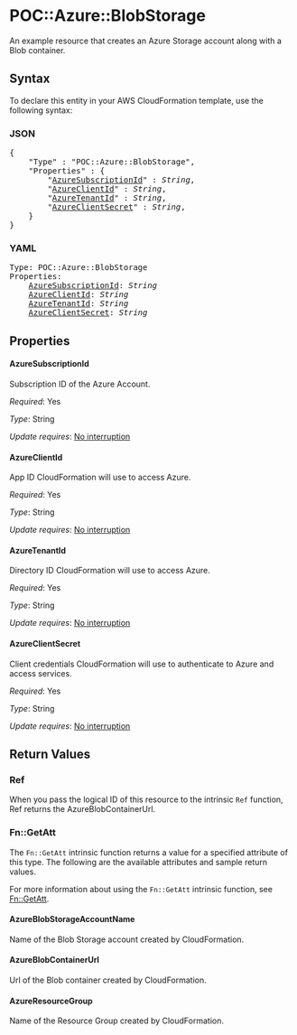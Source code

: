 # POC::Azure::BlobStorage

An example resource that creates an Azure Storage account along with a Blob container.

## Syntax

To declare this entity in your AWS CloudFormation template, use the following syntax:

### JSON

<pre>
{
    "Type" : "POC::Azure::BlobStorage",
    "Properties" : {
        "<a href="#azuresubscriptionid" title="AzureSubscriptionId">AzureSubscriptionId</a>" : <i>String</i>,
        "<a href="#azureclientid" title="AzureClientId">AzureClientId</a>" : <i>String</i>,
        "<a href="#azuretenantid" title="AzureTenantId">AzureTenantId</a>" : <i>String</i>,
        "<a href="#azureclientsecret" title="AzureClientSecret">AzureClientSecret</a>" : <i>String</i>,
    }
}
</pre>

### YAML

<pre>
Type: POC::Azure::BlobStorage
Properties:
    <a href="#azuresubscriptionid" title="AzureSubscriptionId">AzureSubscriptionId</a>: <i>String</i>
    <a href="#azureclientid" title="AzureClientId">AzureClientId</a>: <i>String</i>
    <a href="#azuretenantid" title="AzureTenantId">AzureTenantId</a>: <i>String</i>
    <a href="#azureclientsecret" title="AzureClientSecret">AzureClientSecret</a>: <i>String</i>
</pre>

## Properties

#### AzureSubscriptionId

Subscription ID of the Azure Account.

_Required_: Yes

_Type_: String

_Update requires_: [No interruption](https://docs.aws.amazon.com/AWSCloudFormation/latest/UserGuide/using-cfn-updating-stacks-update-behaviors.html#update-no-interrupt)

#### AzureClientId

App ID CloudFormation will use to access Azure.

_Required_: Yes

_Type_: String

_Update requires_: [No interruption](https://docs.aws.amazon.com/AWSCloudFormation/latest/UserGuide/using-cfn-updating-stacks-update-behaviors.html#update-no-interrupt)

#### AzureTenantId

Directory ID CloudFormation will use to access Azure.

_Required_: Yes

_Type_: String

_Update requires_: [No interruption](https://docs.aws.amazon.com/AWSCloudFormation/latest/UserGuide/using-cfn-updating-stacks-update-behaviors.html#update-no-interrupt)

#### AzureClientSecret

Client credentials CloudFormation will use to authenticate to Azure and access services.

_Required_: Yes

_Type_: String

_Update requires_: [No interruption](https://docs.aws.amazon.com/AWSCloudFormation/latest/UserGuide/using-cfn-updating-stacks-update-behaviors.html#update-no-interrupt)

## Return Values

### Ref

When you pass the logical ID of this resource to the intrinsic `Ref` function, Ref returns the AzureBlobContainerUrl.

### Fn::GetAtt

The `Fn::GetAtt` intrinsic function returns a value for a specified attribute of this type. The following are the available attributes and sample return values.

For more information about using the `Fn::GetAtt` intrinsic function, see [Fn::GetAtt](https://docs.aws.amazon.com/AWSCloudFormation/latest/UserGuide/intrinsic-function-reference-getatt.html).

#### AzureBlobStorageAccountName

Name of the Blob Storage account created by CloudFormation.

#### AzureBlobContainerUrl

Url of the Blob container created by CloudFormation.

#### AzureResourceGroup

Name of the Resource Group created by CloudFormation.

